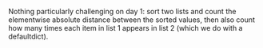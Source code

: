 Nothing particularly challenging on day 1: sort two lists and count the elementwise absolute distance between the sorted values, then also count how many times each item in list 1 appears in list 2 (which we do with a defaultdict).